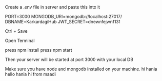 Create a .env file in server and paste this into it

PORT=3000
MONGODB_URI=mongodb://localhost:27017/
DBNAME=KarkardagiHub
JWT_SECRET=dnewnfejwnf131

Ctrl + Save

Open Terminal

press npm install
press npm start 

Then your server will be started at port 3000 with your local DB

Make sure you have node and mongodb installed on your machine.
hi hania
hello hania
 hi from maadi 